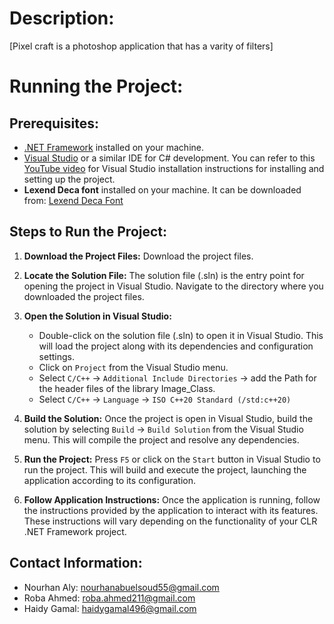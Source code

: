 # Description:
[Pixel craft is a photoshop application that has a varity of filters]


# Running the Project:

## Prerequisites:
- [.NET Framework](https://dotnet.microsoft.com/download) installed on your machine.
- [Visual Studio](https://visualstudio.microsoft.com/) or a similar IDE for C# development. You can refer to this [YouTube video](https://youtu.be/HcxlYkU8aY0?si=4FY8TvJyoPdvWDqY) for Visual Studio installation instructions for installing and setting up the project.
- **Lexend Deca font** installed on your machine. It can be downloaded from: [Lexend Deca Font](https://fonts.google.com/specimen/Lexend+Deca)

## Steps to Run the Project:

1. **Download the Project Files:**
   Download the project files.

2. **Locate the Solution File:**
   The solution file (.sln) is the entry point for opening the project in Visual Studio. Navigate to the directory where you downloaded the project files.

3. **Open the Solution in Visual Studio:**
   - Double-click on the solution file (.sln) to open it in Visual Studio. This will load the project along with its dependencies and configuration settings.
   - Click on `Project` from the Visual Studio menu.
   - Select `C/C++` -> `Additional Include Directories` -> add the Path for the header files of the library Image_Class.
   - Select `C/C++` -> `Language` -> `ISO C++20 Standard (/std:c++20)`

4. **Build the Solution:**
   Once the project is open in Visual Studio, build the solution by selecting `Build` -> `Build Solution` from the Visual Studio menu. This will compile the project and resolve any dependencies.

5. **Run the Project:**
   Press `F5` or click on the `Start` button in Visual Studio to run the project. This will build and execute the project, launching the application according to its configuration.

6. **Follow Application Instructions:**
   Once the application is running, follow the instructions provided by the application to interact with its features. These instructions will vary depending on the functionality of your CLR .NET Framework project.

## Contact Information:
- Nourhan Aly: nourhanabuelsoud55@gmail.com
- Roba Ahmed: roba.ahmed211@gmail.com
- Haidy Gamal: haidygamal496@gmail.com

 
